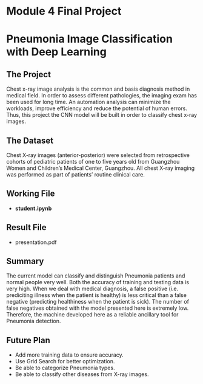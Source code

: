 # Module 4 Final Project

# Pneumonia Image Classification with Deep Learning

## The Project

Chest x-ray image analysis is the common and basis diagnosis method in medical field. In order to assess different pathologies, the imaging exam has been used for long time. An automation analysis can minimize the workloads, improve efficiency and reduce the potential of human errors. Thus, this project the CNN model will be built in order to classify chest x-ray images.

## The Dataset

Chest X-ray images (anterior-posterior) were selected from retrospective cohorts of pediatric patients of one to five years old from Guangzhou Women and Children’s Medical Center, Guangzhou. All chest X-ray imaging was performed as part of patients’ routine clinical care.

## Working File

* <b>student.ipynb</b>

## Result File

* presentation.pdf 

## Summary

The current model can classify and distinguish Pneumonia patients and normal people very well. Both the accuracy of training and testing data is very high. When we deal with medical diagnosis, a false positive (i.e. prediciting illness when the patient is healthy) is less critical than a false negative (predicting healthiness when the patient is sick). The number of false negatives obtained with the model presented here is extremely low. Therefore, the machine developed here as a reliable ancillary tool for Pneumonia detection.

## Future Plan

* Add more training data to ensure accuracy.
* Use Grid Search for better optimization.
* Be able to categorize Pneumonia types.
* Be able to classify other diseases from X-ray images.

